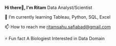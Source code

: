 **Hi there👋, I'm Ritam**
Data Analyst/Scientist


🌱 I’m currently learning Tableau, Python, SQL, Excel

📫 How to reach me ritamsahu.safiabad@gmail.com

⚡ Fun fact A Biologiest Interested in Data Domain
<!---
ritamsahu/ritamsahu is a ✨ special ✨ repository because its `README.md` (this file) appears on your GitHub profile.
You can click the Preview link to take a look at your changes.
--->
